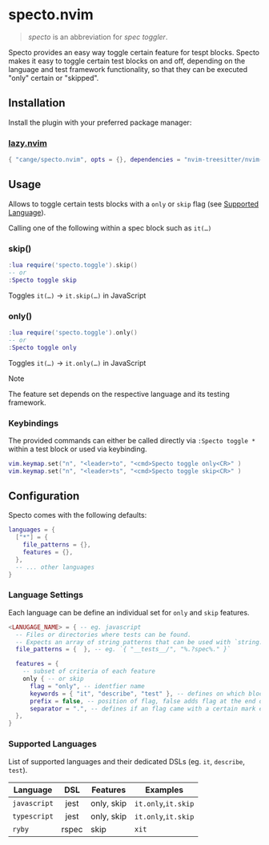 # specto.nvim

> _specto_ is an abbreviation for _spec toggler_.

Specto provides an easy way toggle certain feature for tespt blocks.
Specto makes it easy to toggle certain test blocks on and off, depending on the
language and test framework functionality, so that they can be executed "only"
certain or "skipped".

## Installation

Install the plugin with your preferred package manager:

### [lazy.nvim](https://github.com/folke/lazy.nvim)

```lua
{ "cange/specto.nvim", opts = {}, dependencies = "nvim-treesitter/nvim-treesitter" }
```

## Usage

Allows to toggle certain tests blocks with a `only` or `skip` flag
(see [Supported Language](#supported-languages)).

Calling one of the following within a spec block such as `it(…)`

### skip()

```lua
:lua require('specto.toggle').skip()
-- or
:Specto toggle skip
```

Toggles `it(…)` -> `it.skip(…)` in JavaScript

### only()

```lua
:lua require('specto.toggle').only()
-- or
:Specto toggle only
```

Toggles `it(…)` -> `it.only(…)` in JavaScript

> [!NOTE]
> The feature set depends on the respective language and its testing framework.

### Keybindings

The provided commands can either be called directly via `:Specto toggle *` within
a test block or used via keybinding.

```lua
vim.keymap.set("n", "<leader>to", "<cmd>Specto toggle only<CR>" )
vim.keymap.set("n", "<leader>ts", "<cmd>Specto toggle skip<CR>" )
```

## Configuration

Specto comes with the following defaults:

```lua
languages = {
  ["*"] = {
    file_patterns = {},
    features = {},
  },
  -- ... other languages
}
```

### Language Settings

Each language can be define an individual set for `only` and `skip` features.

```lua
<LANUGAGE_NAME> = { -- eg. javascript
  -- Files or directories where tests can be found.
  -- Expects an array of string patterns that can be used with `string.match`.
  file_patterns = {  }, -- eg. `{ "__tests__/", "%.?spec%." }`

  features = {
    -- subset of criteria of each feature
    only { -- or skip
      flag = "only", -- identfier name
      keywords = { "it", "describe", "test" }, -- defines on which blocks it can be attached to
      prefix = false, -- position of flag, false adds flag at the end of a keyword
      separator = ".", -- defines if an flag came with a certain mark eg. `describe.only`
  },
}
```

### Supported Languages

List of supported languages and their dedicated DSLs (eg. `it`, `describe`, `test`).

| Language     |  DSL  | Features   | Examples            |
| ------------ | :---: | ---------- | ------------------- |
| `javascript` | jest  | only, skip | `it.only`,`it.skip` |
| `typescript` | jest  | only, skip | `it.only`,`it.skip` |
| `ryby`       | rspec | skip       | `xit`               |
